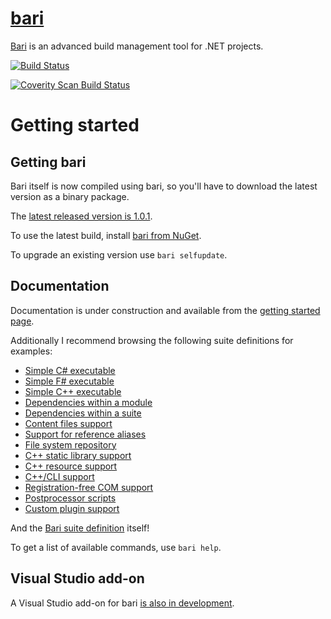 [bari](http://vigoo.github.io/bari/)
====
 
[Bari](http://vigoo.github.io/bari/) is an advanced build management tool for .NET projects.

[![Build Status](https://travis-ci.org/vigoo/bari.svg?branch=master)](https://travis-ci.org/vigoo/bari)

<a href="https://scan.coverity.com/projects/3787">
  <img alt="Coverity Scan Build Status"
       src="https://scan.coverity.com/projects/3787/badge.svg"/>
</a>

# Getting started #
## Getting bari ##

Bari itself is now compiled using bari, so you'll have to download the latest version as a binary package. 

The [latest released version is 1.0.1](https://github.com/vigoo/bari/releases/tag/1.0.1).

To use the latest build, install [bari from NuGet](https://www.nuget.org/packages/bari).

To upgrade an existing version use `bari selfupdate`.

## Documentation ##
Documentation is under construction and available from the [getting started page](https://github.com/vigoo/bari/wiki/GettingStarted).

Additionally I recommend browsing the following suite definitions for examples:

* [Simple C# executable](https://github.com/vigoo/bari/blob/master/systest/single-cs-exe/suite.yaml)
* [Simple F# executable](https://github.com/vigoo/bari/blob/master/systest/single-fs-exe/suite.yaml)
* [Simple C++ executable](https://github.com/vigoo/bari/tree/master/systest/single-cpp-exe)
* [Dependencies within a module](https://github.com/vigoo/bari/blob/master/systest/module-ref-test/suite.yaml)
* [Dependencies within a suite](https://github.com/vigoo/bari/blob/master/systest/suite-ref-test/suite.yaml)
* [Content files support](https://github.com/vigoo/bari/blob/master/systest/content-test/suite.yaml)
* [Support for reference aliases](https://github.com/vigoo/bari/blob/master/systest/alias-test/suite.yaml)
* [File system repository](https://github.com/vigoo/bari/blob/master/systest/fsrepo-test/suite.yaml) 
* [C++ static library support](https://github.com/vigoo/bari/blob/master/systest/static-lib-test/suite.yaml)
* [C++ resource support](https://github.com/vigoo/bari/blob/master/systest/cpp-rc-support/suite.yaml)
* [C++/CLI support](https://github.com/vigoo/bari/blob/master/systest/mixed-cpp-cli/suite.yaml)
* [Registration-free COM support](https://github.com/vigoo/bari/blob/master/systest/regfree-com-server/suite.yaml)
* [Postprocessor scripts](https://github.com/vigoo/bari/blob/master/systest/postprocessor-script-test/suite.yaml)
* [Custom plugin support](https://github.com/vigoo/bari/blob/master/systest/custom-plugin-test/suite.yaml)

And the [Bari suite definition](https://github.com/vigoo/bari/blob/master/suite.yaml) itself! 

To get a list of available commands, use
`bari help`.

## Visual Studio add-on

A Visual Studio add-on for bari [is also in development](https://github.com/zvrana/bari-vs-addon). 
